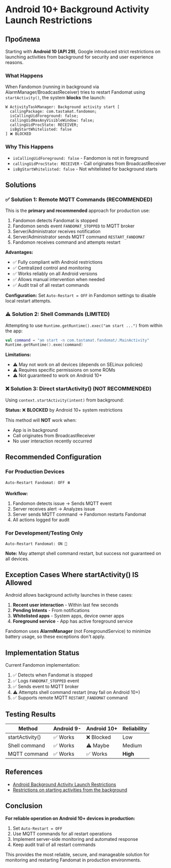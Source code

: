 # Android 10+ Background Activity Launch Restrictions

## Проблема

Starting with **Android 10 (API 29)**, Google introduced strict restrictions on launching activities from background for security and user experience reasons.

### What Happens

When Fandomon (running in background via AlarmManager/BroadcastReceiver) tries to restart Fandomat using `startActivity()`, the system **blocks** the launch:

```
W ActivityTaskManager: Background activity start [
  callingPackage: com.tastamat.fandomon;
  isCallingUidForeground: false;
  callingUidHasAnyVisibleWindow: false;
  callingUidProcState: RECEIVER;
  isBgStartWhitelisted: false
] ❌ BLOCKED
```

### Why This Happens

- `isCallingUidForeground: false` - Fandomon is not in foreground
- `callingUidProcState: RECEIVER` - Call originates from BroadcastReceiver
- `isBgStartWhitelisted: false` - Not whitelisted for background starts

## Solutions

### ✅ Solution 1: Remote MQTT Commands (RECOMMENDED)

This is the **primary and recommended** approach for production use:

1. Fandomon detects Fandomat is stopped
2. Fandomon sends event `FANDOMAT_STOPPED` to MQTT broker
3. Server/Administrator receives notification
4. Server/Administrator sends MQTT command `RESTART_FANDOMAT`
5. Fandomon receives command and attempts restart

**Advantages:**
- ✅ Fully compliant with Android restrictions
- ✅ Centralized control and monitoring
- ✅ Works reliably on all Android versions
- ✅ Allows manual intervention when needed
- ✅ Audit trail of all restart commands

**Configuration:**
Set `Auto-Restart = OFF` in Fandomon settings to disable local restart attempts.

### ⚠️ Solution 2: Shell Commands (LIMITED)

Attempting to use `Runtime.getRuntime().exec("am start ...")` from within the app:

```kotlin
val command = "am start -n com.tastamat.fandomat/.MainActivity"
Runtime.getRuntime().exec(command)
```

**Limitations:**
- ⚠️ May not work on all devices (depends on SELinux policies)
- ⚠️ Requires specific permissions on some ROMs
- ⚠️ Not guaranteed to work on Android 10+

### ❌ Solution 3: Direct startActivity() (NOT RECOMMENDED)

Using `context.startActivity(intent)` from background:

**Status:** ❌ **BLOCKED** by Android 10+ system restrictions

This method will **NOT** work when:
- App is in background
- Call originates from BroadcastReceiver
- No user interaction recently occurred

## Recommended Configuration

### For Production Devices

```
Auto-Restart Fandomat: OFF ⏸️
```

**Workflow:**
1. Fandomon detects issue → Sends MQTT event
2. Server receives alert → Analyzes issue
3. Server sends MQTT command → Fandomon restarts Fandomat
4. All actions logged for audit

### For Development/Testing Only

```
Auto-Restart Fandomat: ON 🔄
```

**Note:** May attempt shell command restart, but success not guaranteed on all devices.

## Exception Cases Where startActivity() IS Allowed

Android allows background activity launches in these cases:

1. **Recent user interaction** - Within last few seconds
2. **Pending Intents** - From notifications
3. **Whitelisted apps** - System apps, device owner apps
4. **Foreground service** - App has active foreground service

Fandomon uses **AlarmManager** (not ForegroundService) to minimize battery usage, so these exceptions don't apply.

## Implementation Status

Current Fandomon implementation:

1. ✅ Detects when Fandomat is stopped
2. ✅ Logs `FANDOMAT_STOPPED` event
3. ✅ Sends event to MQTT broker
4. ⚠️ Attempts shell command restart (may fail on Android 10+)
5. ✅ Supports remote MQTT `RESTART_FANDOMAT` command

## Testing Results

| Method | Android 9- | Android 10+ | Reliability |
|--------|-----------|-------------|-------------|
| startActivity() | ✅ Works | ❌ Blocked | Low |
| Shell command | ✅ Works | ⚠️ Maybe | Medium |
| MQTT command | ✅ Works | ✅ Works | **High** |

## References

- [Android Background Activity Launch Restrictions](https://developer.android.com/guide/components/activities/background-starts)
- [Restrictions on starting activities from the background](https://developer.android.com/about/versions/10/behavior-changes-10#background-activity-starts)

## Conclusion

**For reliable operation on Android 10+ devices in production:**

1. Set `Auto-Restart = OFF`
2. Use MQTT commands for all restart operations
3. Implement server-side monitoring and automated response
4. Keep audit trail of all restart commands

This provides the most reliable, secure, and manageable solution for monitoring and restarting Fandomat in production environments.
